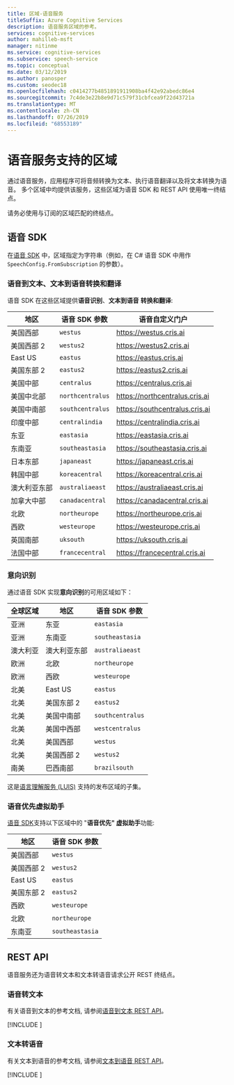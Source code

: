 ```yaml
---
title: 区域-语音服务
titleSuffix: Azure Cognitive Services
description: 语音服务区域的参考。
services: cognitive-services
author: mahilleb-msft
manager: nitinme
ms.service: cognitive-services
ms.subservice: speech-service
ms.topic: conceptual
ms.date: 03/12/2019
ms.author: panosper
ms.custom: seodec18
ms.openlocfilehash: c0414277b4851891911908ba4f42e92abedc86e4
ms.sourcegitcommit: 7c4de3e22b8e9d71c579f31cbfcea9f22d43721a
ms.translationtype: MT
ms.contentlocale: zh-CN
ms.lasthandoff: 07/26/2019
ms.locfileid: "68553189"
---
```

# <a name="speech-service-supported-regions"></a>语音服务支持的区域

通过语音服务，应用程序可将音频转换为文本、执行语音翻译以及将文本转换为语音。 多个区域中均提供该服务，这些区域为语音 SDK 和 REST API 使用唯一终结点。

请务必使用与订阅的区域匹配的终结点。

## <a name="speech-sdk"></a>语音 SDK

在[语音 SDK](speech-sdk.md) 中，区域指定为字符串（例如，在 C# 语音 SDK 中用作 `SpeechConfig.FromSubscription` 的参数）。

### <a name="speech-to-text-text-to-speech-and-translation"></a>语音到文本、文本到语音转换和翻译

语音 SDK 在这些区域提供**语音识别**、**文本到语音** **转换和翻译**:

  地区 | 语音 SDK 参数 | 语音自定义门户
 ------|-------|--------
 美国西部 | `westus` | https://westus.cris.ai
 美国西部 2 | `westus2` | https://westus2.cris.ai
 East US | `eastus` | https://eastus.cris.ai
 美国东部 2 | `eastus2` | https://eastus2.cris.ai
 美国中部 | `centralus` | https://centralus.cris.ai
 美国中北部 | `northcentralus` | https://northcentralus.cris.ai
 美国中南部 | `southcentralus` | https://southcentralus.cris.ai
 印度中部 | `centralindia` | https://centralindia.cris.ai
 东亚 | `eastasia` | https://eastasia.cris.ai
 东南亚 | `southeastasia` | https://southeastasia.cris.ai
 日本东部 | `japaneast` | https://japaneast.cris.ai
 韩国中部 | `koreacentral` | https://koreacentral.cris.ai
 澳大利亚东部 | `australiaeast` | https://australiaeast.cris.ai
 加拿大中部 | `canadacentral` | https://canadacentral.cris.ai
 北欧 | `northeurope` | https://northeurope.cris.ai
 西欧 | `westeurope` | https://westeurope.cris.ai
 英国南部 | `uksouth` | https://uksouth.cris.ai
 法国中部 | `francecentral` | https://francecentral.cris.ai

### <a name="intent-recognition"></a>意向识别

通过语音 SDK 实现**意向识别**的可用区域如下：

 全球区域 | 地区 | 语音 SDK 参数
 ------|-------|--------
 亚洲 | 东亚 | `eastasia`
 亚洲 | 东南亚 | `southeastasia`
 澳大利亚 | 澳大利亚东部 | `australiaeast`
 欧洲 | 北欧 | `northeurope`
 欧洲 | 西欧 | `westeurope`
 北美 | East US | `eastus`
 北美 | 美国东部 2 | `eastus2`
 北美 | 美国中南部 | `southcentralus`
 北美 | 美国中西部 | `westcentralus`
 北美 | 美国西部 | `westus`
 北美 | 美国西部 2 | `westus2`
 南美 | 巴西南部 | `brazilsouth`

这是[语言理解服务 (LUIS)](/azure/cognitive-services/luis/luis-reference-regions) 支持的发布区域的子集。

### <a name="voice-first-virtual-assistants"></a>语音优先虚拟助手

[语音 SDK](speech-sdk.md)支持以下区域中的 "**语音优先" 虚拟助手**功能:

地区 | 语音 SDK 参数
-------|---------------------
美国西部 | `westus`
美国西部 2 | `westus2`
East US | `eastus`
美国东部 2 | `eastus2`
西欧 | `westeurope`
北欧 | `northeurope`
东南亚 | `southeastasia`

## <a name="rest-apis"></a>REST API

语音服务还为语音转文本和文本转语音请求公开 REST 终结点。

### <a name="speech-to-text"></a>语音转文本

有关语音到文本的参考文档, 请参阅[语音到文本 REST API](rest-speech-to-text.md)。

[!INCLUDE [](../../../includes/cognitive-services-speech-service-endpoints-speech-to-text.md)]

### <a name="text-to-speech"></a>文本转语音

有关文本到语音的参考文档, 请参阅[文本到语音 REST API](rest-text-to-speech.md)。

[!INCLUDE [](../../../includes/cognitive-services-speech-service-endpoints-text-to-speech.md)]